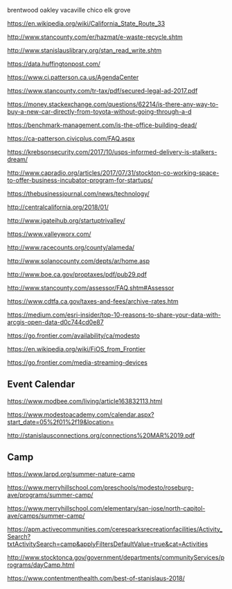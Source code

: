 brentwood 
oakley 
vacaville 
chico 
elk grove

https://en.wikipedia.org/wiki/California_State_Route_33

http://www.stancounty.com/er/hazmat/e-waste-recycle.shtm

http://www.stanislauslibrary.org/stan_read_write.shtm

https://data.huffingtonpost.com/

https://www.ci.patterson.ca.us/AgendaCenter

https://www.stancounty.com/tr-tax/pdf/secured-legal-ad-2017.pdf

https://money.stackexchange.com/questions/62214/is-there-any-way-to-buy-a-new-car-directly-from-toyota-without-going-through-a-d

https://benchmark-management.com/is-the-office-building-dead/

https://ca-patterson.civicplus.com/FAQ.aspx

https://krebsonsecurity.com/2017/10/usps-informed-delivery-is-stalkers-dream/

http://www.capradio.org/articles/2017/07/31/stockton-co-working-space-to-offer-business-incubator-program-for-startups/

https://thebusinessjournal.com/news/technology/

http://centralcalifornia.org/2018/01/

http://www.igateihub.org/startuptrivalley/

https://www.valleyworx.com/

http://www.racecounts.org/county/alameda/

http://www.solanocounty.com/depts/ar/home.asp

http://www.boe.ca.gov/proptaxes/pdf/pub29.pdf

http://www.stancounty.com/assessor/FAQ.shtm#Assessor

https://www.cdtfa.ca.gov/taxes-and-fees/archive-rates.htm

https://medium.com/esri-insider/top-10-reasons-to-share-your-data-with-arcgis-open-data-d0c744cd0e87

https://go.frontier.com/availability/ca/modesto

https://en.wikipedia.org/wiki/FiOS_from_Frontier

https://go.frontier.com/media-streaming-devices

## Event Calendar

https://www.modbee.com/living/article163832113.html

https://www.modestoacademy.com/calendar.aspx?start_date=05%2f01%2f19&location=

http://stanislausconnections.org/connections%20MAR%2019.pdf

## Camp

https://www.larpd.org/summer-nature-camp

https://www.merryhillschool.com/preschools/modesto/roseburg-ave/programs/summer-camp/

https://www.merryhillschool.com/elementary/san-jose/north-capitol-ave/camps/summer-camp/

https://apm.activecommunities.com/ceresparksrecreationfacilities/Activity_Search?txtActivitySearch=camp&applyFiltersDefaultValue=true&cat=Activities

http://www.stocktonca.gov/government/departments/communityServices/programs/dayCamp.html

https://www.contentmenthealth.com/best-of-stanislaus-2018/